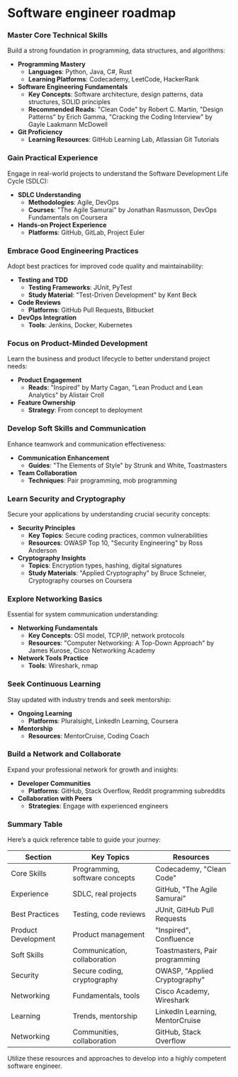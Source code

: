 # Software engineer roadmap

### Master Core Technical Skills

Build a strong foundation in programming, data structures, and algorithms:

- **Programming Mastery**
  - **Languages**: Python, Java, C#, Rust
  - **Learning Platforms**: Codecademy, LeetCode, HackerRank
- **Software Engineering Fundamentals**
  - **Key Concepts**: Software architecture, design patterns, data structures, SOLID principles
  - **Recommended Reads**: "Clean Code" by Robert C. Martin, "Design Patterns" by Erich Gamma, "Cracking the Coding Interview" by Gayle Laakmann McDowell
- **Git Proficiency**
  - **Learning Resources**: GitHub Learning Lab, Atlassian Git Tutorials

### Gain Practical Experience

Engage in real-world projects to understand the Software Development Life Cycle (SDLC):

- **SDLC Understanding**
  - **Methodologies**: Agile, DevOps
  - **Courses**: "The Agile Samurai" by Jonathan Rasmusson, DevOps Fundamentals on Coursera
- **Hands-on Project Experience**
  - **Platforms**: GitHub, GitLab, Project Euler

### Embrace Good Engineering Practices

Adopt best practices for improved code quality and maintainability:

- **Testing and TDD**
  - **Testing Frameworks**: JUnit, PyTest
  - **Study Material**: "Test-Driven Development" by Kent Beck
- **Code Reviews**
  - **Platforms**: GitHub Pull Requests, Bitbucket
- **DevOps Integration**
  - **Tools**: Jenkins, Docker, Kubernetes

### Focus on Product-Minded Development

Learn the business and product lifecycle to better understand project needs:

- **Product Engagement**
  - **Reads**: "Inspired" by Marty Cagan, "Lean Product and Lean Analytics" by Alistair Croll
- **Feature Ownership**
  - **Strategy**: From concept to deployment

### Develop Soft Skills and Communication

Enhance teamwork and communication effectiveness:

- **Communication Enhancement**
  - **Guides**: "The Elements of Style" by Strunk and White, Toastmasters
- **Team Collaboration**
  - **Techniques**: Pair programming, mob programming

### Learn Security and Cryptography

Secure your applications by understanding crucial security concepts:

- **Security Principles**
  - **Key Topics**: Secure coding practices, common vulnerabilities
  - **Resources**: OWASP Top 10, "Security Engineering" by Ross Anderson
- **Cryptography Insights**
  - **Topics**: Encryption types, hashing, digital signatures
  - **Study Materials**: "Applied Cryptography" by Bruce Schneier, Cryptography courses on Coursera

### Explore Networking Basics

Essential for system communication understanding:

- **Networking Fundamentals**
  - **Key Concepts**: OSI model, TCP/IP, network protocols
  - **Resources**: "Computer Networking: A Top-Down Approach" by James Kurose, Cisco Networking Academy
- **Network Tools Practice**
  - **Tools**: Wireshark, nmap

### Seek Continuous Learning

Stay updated with industry trends and seek mentorship:

- **Ongoing Learning**
  - **Platforms**: Pluralsight, LinkedIn Learning, Coursera
- **Mentorship**
  - **Resources**: MentorCruise, Coding Coach

### Build a Network and Collaborate

Expand your professional network for growth and insights:

- **Developer Communities**
  - **Platforms**: GitHub, Stack Overflow, Reddit programming subreddits
- **Collaboration with Peers**
  - **Strategies**: Engage with experienced engineers

### Summary Table

Here’s a quick reference table to guide your journey:

| Section             | Key Topics                     | Resources                       |
| ------------------- | ------------------------------ | ------------------------------- |
| Core Skills         | Programming, software concepts | Codecademy, "Clean Code"        |
| Experience          | SDLC, real projects            | GitHub, "The Agile Samurai"     |
| Best Practices      | Testing, code reviews          | JUnit, GitHub Pull Requests     |
| Product Development | Product management             | "Inspired", Confluence          |
| Soft Skills         | Communication, collaboration   | Toastmasters, Pair programming  |
| Security            | Secure coding, cryptography    | OWASP, "Applied Cryptography"   |
| Networking          | Fundamentals, tools            | Cisco Academy, Wireshark        |
| Learning            | Trends, mentorship             | LinkedIn Learning, MentorCruise |
| Networking          | Communities, collaboration     | GitHub, Stack Overflow          |

Utilize these resources and approaches to develop into a highly competent software engineer.
